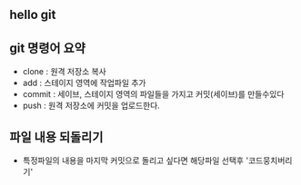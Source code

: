 ## hello git

## git 명령어 요약

- clone : 원격 저장소 복사
- add : 스테이지 영역에 작업파일 추가
- commit : 세이브, 스테이지 영역의 파일들을 가지고 커밋(세이브)를 만들수있다
- push : 원격 저장소에 커밋을 업로드한다.

## 파일 내용 되돌리기
- 특정파일의 내용을 마지막 커밋으로 돌리고 싶다면 해당파일 선택후 '코드뭉치버리기'